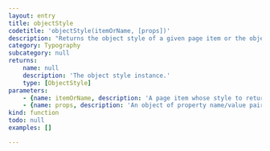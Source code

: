 ```yaml
---
layout: entry
title: objectStyle
codetitle: 'objectStyle(itemOrName, [props])'
description: "Returns the object style of a given page item or the object style with the given name. If an\nobject style of the given name does not exist, it gets created. Optionally a props object of\nproperty name/value pairs can be used to set the object style's properties."
category: Typography
subcategory: null
returns:
    name: null
    description: 'The object style instance.'
    type: [ObjectStyle]
parameters:
    - {name: itemOrName, description: 'A page item whose style to return or the name of the object style to return.', optional: false, type: [PageItem, String]}
    - {name: props, description: 'An object of property name/value pairs to set the style''s properties.', optional: true, type: [Object]}
kind: function
todo: null
examples: []

---
```

